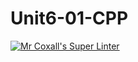 # Unit6-01-CPP

[![Mr Coxall's Super Linter](https://github.com/ICS3U-Programming-ChristopherD/Unit6-01-CPP/workflows/Mr%20Coxall's%20Super%20Linter/badge.svg)](https://github.com/ICS3U-Programming-ChristopherD/Unit6-01-CPP/actions/)

